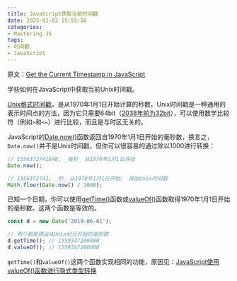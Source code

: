 ```yaml
---
title: JavaScript获取当前时间戳
date: 2023-01-02 15:55:50
categories:
- Mastering JS
tags:
- 时间戳
- JavaScript
---
```


原文：[Get the Current Timestamp in JavaScript](https://masteringjs.io/tutorials/fundamentals/timestamps)

学些如何在JavaScript中获取当前Unix时间戳。

<!-- more -->

[Unix格式时间戳](https://en.wikipedia.org/wiki/Unix_time)，是从1970年1月1日开始计算的秒数。Unix时间戳是一种通用的表示时间点的方法，因为它只需要64bit（[2038年前为32bit](https://developers.slashdot.org/story/13/01/22/1447205/youve-got-25-years-until-unix-time-overflows)），可以使用数学比较符（例如`>`和`<=`）进行比较，而且是与时区无关的。

JavaScript的[Date.now()](https://developer.mozilla.org/en-US/docs/Web/JavaScript/Reference/Global_Objects/Date/now)函数返回自1970年1月1日开始的毫秒数，换言之，`Date.now()`并不是Unix时间戳，但你可以很容易的通过除以1000进行转换：

```javascript
// 1556372741848, _毫秒_ 从1970年1月1日开始
Date.now();

// 1556372741, _秒_ 从1970年1月1日开始。 得出Unix时间戳
Math.floor(Date.now() / 1000);
```

已知一个日期，你可以使用[getTime()](https://developer.mozilla.org/en-US/docs/Web/JavaScript/Reference/Global_Objects/Date/getTime)函数或[valueOf()](https://developer.mozilla.org/en-US/docs/Web/JavaScript/Reference/Global_Objects/Date/valueOf)函数取得1970年1月1日开始的毫秒数。这两个函数是等效的。

```javascript
const d = new Date('2019-06-01');

// 两个都能得出从Unix纪元开始的毫秒数
d.getTime(); // 1559347200000
d.valueOf(); // 1559347200000
```

`getTime()`和`valueOf()`这两个函数实现相同的功能，原因见：[JavaScript使用valueOf()函数进行隐式类型转换](https://blog.klipse.tech/javascript/2016/09/21/valueOf-js.html)

